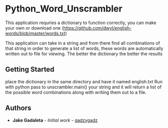 # Python_Word_Unscrambler

This application requries a dictionary to function correctly, you can make your own or download one (https://github.com/dwyl/english-words/blob/master/words.txt)

This application can take in a string and from there find all combinations of that string in order to generate a list of words, these words are automatically written out to file for viewing. The better the dictionary the better the results

## Getting Started
place the dictionary in the same directory and have it named english.txt
Run with python pass to unscrambler.main() your string and it will return a list of the possible word combinations along with writing them out to a file. 

## Authors
* **Jake Gadaleta** - *Initial work* - [gadzygadz](https://github.com/gadzygadz)
